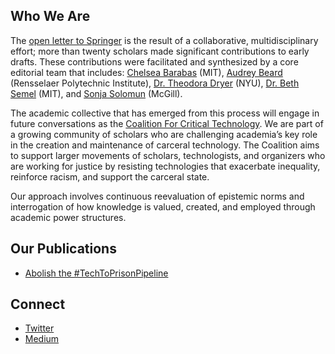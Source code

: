 ## Who We Are
The [open letter to
Springer](https://medium.com/@CoalitionForCriticalTechnology/abolish-the-techtoprisonpipeline-9b5b14366b16)
is the result of a collaborative, multidisciplinary effort; more than twenty
scholars made significant contributions to early drafts. These contributions
were facilitated and synthesized by a core editorial team that includes:
[Chelsea Barabas](https://twitter.com/chels_bar) (MIT), [Audrey Beard](https://ethicsof.tech) (Rensselaer Polytechnic Institute), [Dr.
Theodora Dryer](https://twitter.com/theodorajewell) (NYU), [Dr. Beth Semel](https://twitter.com/bethmsemel) (MIT), and [Sonja Solomun](https://twitter.com/SonjaSolomun) (McGill).

The academic collective that has emerged from this process will engage in
future conversations as the [Coalition For Critical
Technology](twitter.com/forcriticaltech). We are part of a growing community of
scholars who are challenging academia’s key role in the creation and
maintenance of carceral technology. The Coalition aims to support larger
movements of scholars, technologists, and organizers who are working for
justice by resisting technologies that exacerbate inequality, reinforce racism,
and support the carceral state.

Our approach involves continuous reevaluation of epistemic norms and
interrogation of how knowledge is valued, created, and employed through
academic power structures.

## Our Publications
- [Abolish the #TechToPrisonPipeline](https://medium.com/@CoalitionForCriticalTechnology/abolish-the-techtoprisonpipeline-9b5b14366b16)

## Connect
- [Twitter](twitter.com/forcriticaltech)
- [Medium](https://medium.com/@CoalitionForCriticalTechnology)
